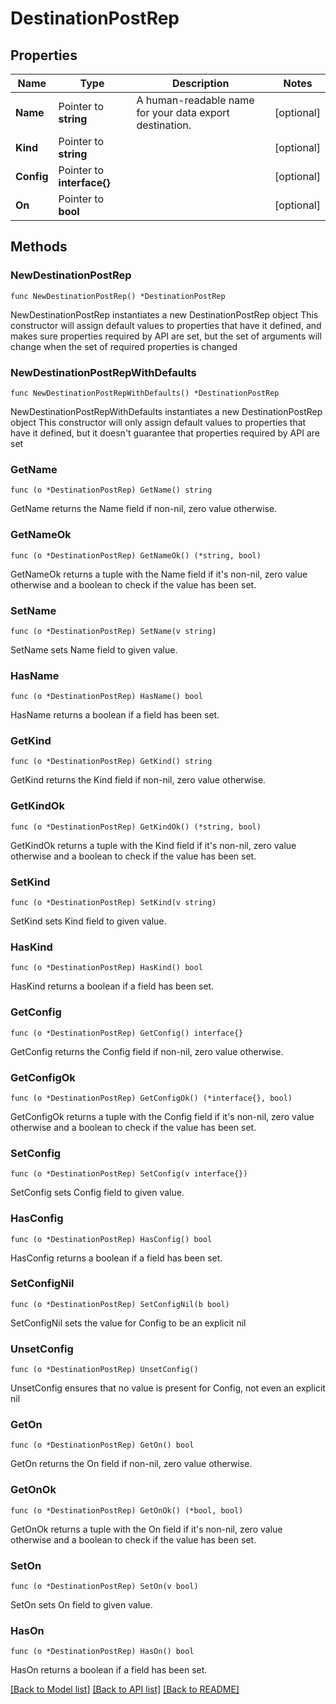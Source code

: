 # DestinationPostRep

## Properties

Name | Type | Description | Notes
------------ | ------------- | ------------- | -------------
**Name** | Pointer to **string** | A human-readable name for your data export destination. | [optional] 
**Kind** | Pointer to **string** |  | [optional] 
**Config** | Pointer to **interface{}** |  | [optional] 
**On** | Pointer to **bool** |  | [optional] 

## Methods

### NewDestinationPostRep

`func NewDestinationPostRep() *DestinationPostRep`

NewDestinationPostRep instantiates a new DestinationPostRep object
This constructor will assign default values to properties that have it defined,
and makes sure properties required by API are set, but the set of arguments
will change when the set of required properties is changed

### NewDestinationPostRepWithDefaults

`func NewDestinationPostRepWithDefaults() *DestinationPostRep`

NewDestinationPostRepWithDefaults instantiates a new DestinationPostRep object
This constructor will only assign default values to properties that have it defined,
but it doesn't guarantee that properties required by API are set

### GetName

`func (o *DestinationPostRep) GetName() string`

GetName returns the Name field if non-nil, zero value otherwise.

### GetNameOk

`func (o *DestinationPostRep) GetNameOk() (*string, bool)`

GetNameOk returns a tuple with the Name field if it's non-nil, zero value otherwise
and a boolean to check if the value has been set.

### SetName

`func (o *DestinationPostRep) SetName(v string)`

SetName sets Name field to given value.

### HasName

`func (o *DestinationPostRep) HasName() bool`

HasName returns a boolean if a field has been set.

### GetKind

`func (o *DestinationPostRep) GetKind() string`

GetKind returns the Kind field if non-nil, zero value otherwise.

### GetKindOk

`func (o *DestinationPostRep) GetKindOk() (*string, bool)`

GetKindOk returns a tuple with the Kind field if it's non-nil, zero value otherwise
and a boolean to check if the value has been set.

### SetKind

`func (o *DestinationPostRep) SetKind(v string)`

SetKind sets Kind field to given value.

### HasKind

`func (o *DestinationPostRep) HasKind() bool`

HasKind returns a boolean if a field has been set.

### GetConfig

`func (o *DestinationPostRep) GetConfig() interface{}`

GetConfig returns the Config field if non-nil, zero value otherwise.

### GetConfigOk

`func (o *DestinationPostRep) GetConfigOk() (*interface{}, bool)`

GetConfigOk returns a tuple with the Config field if it's non-nil, zero value otherwise
and a boolean to check if the value has been set.

### SetConfig

`func (o *DestinationPostRep) SetConfig(v interface{})`

SetConfig sets Config field to given value.

### HasConfig

`func (o *DestinationPostRep) HasConfig() bool`

HasConfig returns a boolean if a field has been set.

### SetConfigNil

`func (o *DestinationPostRep) SetConfigNil(b bool)`

 SetConfigNil sets the value for Config to be an explicit nil

### UnsetConfig
`func (o *DestinationPostRep) UnsetConfig()`

UnsetConfig ensures that no value is present for Config, not even an explicit nil
### GetOn

`func (o *DestinationPostRep) GetOn() bool`

GetOn returns the On field if non-nil, zero value otherwise.

### GetOnOk

`func (o *DestinationPostRep) GetOnOk() (*bool, bool)`

GetOnOk returns a tuple with the On field if it's non-nil, zero value otherwise
and a boolean to check if the value has been set.

### SetOn

`func (o *DestinationPostRep) SetOn(v bool)`

SetOn sets On field to given value.

### HasOn

`func (o *DestinationPostRep) HasOn() bool`

HasOn returns a boolean if a field has been set.


[[Back to Model list]](../README.md#documentation-for-models) [[Back to API list]](../README.md#documentation-for-api-endpoints) [[Back to README]](../README.md)


